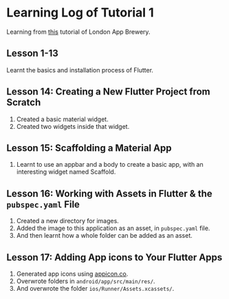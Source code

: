 # Learning Log of Tutorial 1
Learning from [this](https://www.youtube.com/playlist?list=PLSzsOkUDsvdtl3Pw48-R8lcK2oYkk40cm) tutorial of London App Brewery.



## Lesson 1-13
Learnt the basics and installation process of Flutter.



## Lesson 14: Creating a New Flutter Project from Scratch
1. Created a basic material widget.
1. Created two widgets inside that widget.



## Lesson 15: Scaffolding a Material App
1. Learnt to use an appbar and a body to create a basic app, with an interesting widget named Scaffold.



## Lesson 16: Working with Assets in Flutter & the `pubspec.yaml` File
1. Created a new directory for images.
1. Added the image to this application as an asset, in `pubspec.yaml` file.
1. And then learnt how a whole folder can be added as an asset.



## Lesson 17: Adding App icons to Your Flutter Apps
1. Generated app icons using [appicon.co](https://appicon.co/).
1. Overwrote folders in `android/app/src/main/res/`.
1. And overwrote the folder `ios/Runner/Assets.xcassets/`.
